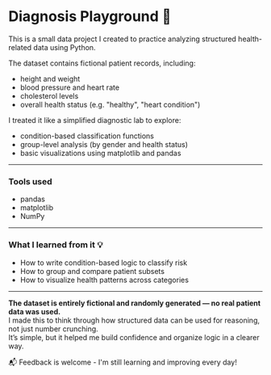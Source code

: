 # Diagnosis Playground 🧬  
This is a small data project I created to practice analyzing structured health-related data using Python.

The dataset contains fictional patient records, including:  
- height and weight  
- blood pressure and heart rate  
- cholesterol levels  
- overall health status (e.g. "healthy", "heart condition")

I treated it like a simplified diagnostic lab to explore:  
- condition-based classification functions    
- group-level analysis (by gender and health status)  
- basic visualizations using matplotlib and pandas

---

### Tools used  
- pandas  
- matplotlib  
- NumPy  

---

### What I learned from it 💡  
- How to write condition-based logic to classify risk  
- How to group and compare patient subsets  
- How to visualize health patterns across categories  

---
 
**The dataset is entirely fictional and randomly generated — no real patient data was used.**  
I made this to think through how structured data can be used for reasoning, not just number crunching.  
It’s simple, but it helped me build confidence and organize logic in a clearer way.

📬 Feedback is welcome - I'm still learning and improving every day!
